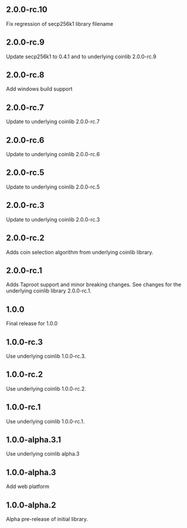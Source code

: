 ## 2.0.0-rc.10

Fix regression of secp256k1 library filename

## 2.0.0-rc.9

Update secp256k1 to 0.4.1 and to underlying coinlib 2.0.0-rc.9

## 2.0.0-rc.8

Add windows build support

## 2.0.0-rc.7

Update to underlying coinlib 2.0.0-rc.7

## 2.0.0-rc.6

Update to underlying coinlib 2.0.0-rc.6

## 2.0.0-rc.5

Update to underlying coinlib 2.0.0-rc.5

## 2.0.0-rc.3

Update to underlying coinlib 2.0.0-rc.3

## 2.0.0-rc.2

Adds coin selection algorithm from underlying coinlib library.

## 2.0.0-rc.1

Adds Taproot support and minor breaking changes. See changes for the underlying
coinlib library 2.0.0-rc.1.

## 1.0.0

Final release for 1.0.0

## 1.0.0-rc.3

Use underlying coinlib 1.0.0-rc.3.

## 1.0.0-rc.2

Use underlying coinlib 1.0.0-rc.2.

## 1.0.0-rc.1

Use underlying coinlib 1.0.0-rc.1.

## 1.0.0-alpha.3.1

Use underlying coinlib alpha.3

## 1.0.0-alpha.3

Add web platform

## 1.0.0-alpha.2

Alpha pre-release of initial library.
